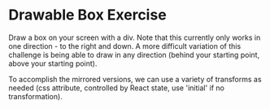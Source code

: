 # Drawable Box Exercise 
Draw a box on your screen with a div. Note that this currently only works in one direction - to the right and down. A more difficult variation of this challenge is being able to draw in any direction (behind your starting point, above your starting point).

To accomplish the mirrored versions, we can use a variety of transforms as needed (css attribute, controlled by React state, use 'initial' if no transformation).